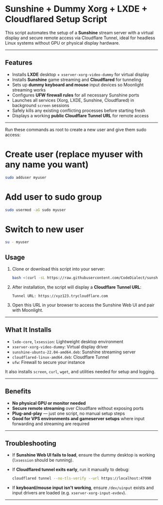 # Sunshine + Dummy Xorg + LXDE + Cloudflared Setup Script

This script automates the setup of a **Sunshine** stream server with a virtual display and secure remote access via Cloudflare Tunnel, ideal for headless Linux systems without GPU or physical display hardware.

---

##  Features

-  Installs **LXDE** desktop + `xserver-xorg-video-dummy` for virtual display
-  Installs **Sunshine** game streaming and **Cloudflared** for tunneling
-  Sets up **dummy keyboard and mouse** input devices so Moonlight streaming works
-  Configures **UFW firewall rules** for all necessary Sunshine ports
-  Launches all services (Xorg, LXDE, Sunshine, Cloudflared) in background `screen` sessions
-  Safely kills any existing conflicting processes before starting fresh
-  Displays a working **public Cloudflare Tunnel URL** for remote access

---


Run these commands as root to create a new user and give them sudo access:

# Create user (replace myuser with any name you want)
```bash
sudo adduser myuser
```

# Add user to sudo group
```bash
sudo usermod -aG sudo myuser
```

# Switch to new user
```bash
su - myuser
```

##  Usage

1. Clone or download this script into your server:

    ```bash
    bash <(curl -sL https://raw.githubusercontent.com/CodeDialect/sunshine-script/main/sunshine_setup.sh)
    ```

2. After installation, the script will display a **Cloudflare Tunnel URL**:

    ```
    Tunnel URL: https://xyz123.trycloudflare.com
    ```

3. Open this URL in your browser to access the Sunshine Web UI and pair with Moonlight.

---

##  What It Installs

- `lxde-core`, `lxsession`: Lightweight desktop environment  
- `xserver-xorg-video-dummy`: Virtual display driver  
- `sunshine-ubuntu-22.04-amd64.deb`: Sunshine streaming server  
- `cloudflared-linux-amd64.deb`: Cloudflare Tunnel  
- `ufw`: Firewall to secure your instance  

It also installs `screen`, `curl`, `wget`, and utilities needed for setup and logging.

---

##  Benefits

- **No physical GPU or monitor needed**  
- **Secure remote streaming** over Cloudflare without exposing ports  
- **Plug-and-play** — just one script, no manual setup steps  
- **Good for VPS environments and gameserver setups** where input forwarding and streaming are required

---

##  Troubleshooting

- If **Sunshine Web UI fails to load**, ensure the dummy desktop is working (`lxsession` should be running).
- If **Cloudflared tunnel exits early**, run it manually to debug:

    ```bash
    cloudflared tunnel --no-tls-verify --url https://localhost:47990
    ```

- If **keyboard/mouse input isn't working**, ensure `/dev/uinput` exists and input drivers are loaded (e.g. `xserver-xorg-input-evdev`).

---
